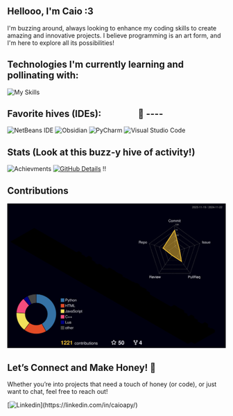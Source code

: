 ## Hellooo, I'm Caio :3  
I'm buzzing around, always looking to enhance my coding skills to create amazing and innovative projects. I believe programming is an art form, and I'm here to explore all its possibilities!

## Technologies I'm currently learning and pollinating with:
![My Skills](https://skillicons.dev/icons?i=py,cpp,java,html,css,js,react,lua,azure,mysql,git)

## Favorite hives (IDEs): $~~~~~~~~~~~~~~~~$🐝 ----
![NetBeans IDE](https://img.shields.io/badge/NetBeansIDE-1B6AC6.svg?style=for-the-badge&logo=apache-netbeans-ide&logoColor=white) ![Obsidian](https://img.shields.io/badge/Obsidian-%23483699.svg?style=for-the-badge&logo=obsidian&logoColor=white) ![PyCharm](https://img.shields.io/badge/pycharm-143?style=for-the-badge&logo=pycharm&logoColor=black&color=black&labelColor=green)  ![Visual Studio Code](https://img.shields.io/badge/Visual%20Studio%20Code-0078d7.svg?style=for-the-badge&logo=visual-studio-code&logoColor=white)

## Stats (Look at this buzz-y hive of activity!)
![Achievments](https://github-profile-trophy.vercel.app/?username=CaioaPy&row=1&column=3&theme=dracula&margin-w=15&margin-h=1)
[![GitHub Details](http://github-profile-summary-cards.vercel.app/api/cards/profile-details?username=CaioaPy&theme=dracula)](https://github.com/vn7n24fzkq/github-profile-summary-cards)
!!
## Contributions
![Status](./profile-3d-contrib/profile-night-rainbow.svg)

## Let’s Connect and Make Honey! 🍯
Whether you’re into projects that need a touch of honey (or code), or just want to chat, feel free to reach out!

[![Linkedin](https://skillicons.dev/icons?i=linkedin,)](https://linkedin.com/in/caioapy/)
